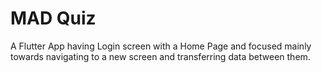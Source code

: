# MAD Quiz

A Flutter App having Login screen with a Home Page and focused mainly towards navigating to a new screen and transferring data between them.
